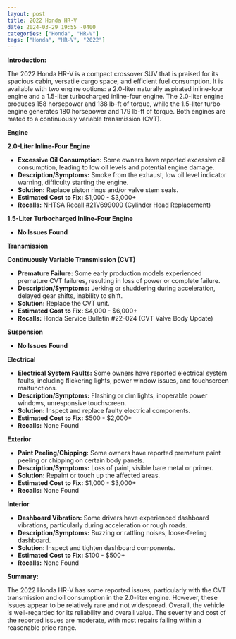 ```yaml
---
layout: post
title: 2022 Honda HR-V
date: 2024-03-29 19:55 -0400
categories: ["Honda", "HR-V"]
tags: ["Honda", "HR-V", "2022"]
---
```

**Introduction:**

The 2022 Honda HR-V is a compact crossover SUV that is praised for its spacious cabin, versatile cargo space, and efficient fuel consumption. It is available with two engine options: a 2.0-liter naturally aspirated inline-four engine and a 1.5-liter turbocharged inline-four engine. The 2.0-liter engine produces 158 horsepower and 138 lb-ft of torque, while the 1.5-liter turbo engine generates 180 horsepower and 179 lb-ft of torque. Both engines are mated to a continuously variable transmission (CVT).

**Engine**

**2.0-Liter Inline-Four Engine**

* **Excessive Oil Consumption:** Some owners have reported excessive oil consumption, leading to low oil levels and potential engine damage.
* **Description/Symptoms:** Smoke from the exhaust, low oil level indicator warning, difficulty starting the engine.
* **Solution:** Replace piston rings and/or valve stem seals.
* **Estimated Cost to Fix:** $1,000 - $3,000+
* **Recalls:** NHTSA Recall #21V699000 (Cylinder Head Replacement)

**1.5-Liter Turbocharged Inline-Four Engine**

* **No Issues Found**

**Transmission**

**Continuously Variable Transmission (CVT)**

* **Premature Failure:** Some early production models experienced premature CVT failures, resulting in loss of power or complete failure.
* **Description/Symptoms:** Jerking or shuddering during acceleration, delayed gear shifts, inability to shift.
* **Solution:** Replace the CVT unit.
* **Estimated Cost to Fix:** $4,000 - $6,000+
* **Recalls:** Honda Service Bulletin #22-024 (CVT Valve Body Update)

**Suspension**

* **No Issues Found**

**Electrical**

* **Electrical System Faults:** Some owners have reported electrical system faults, including flickering lights, power window issues, and touchscreen malfunctions.
* **Description/Symptoms:** Flashing or dim lights, inoperable power windows, unresponsive touchscreen.
* **Solution:** Inspect and replace faulty electrical components.
* **Estimated Cost to Fix:** $500 - $2,000+
* **Recalls:** None Found

**Exterior**

* **Paint Peeling/Chipping:** Some owners have reported premature paint peeling or chipping on certain body panels.
* **Description/Symptoms:** Loss of paint, visible bare metal or primer.
* **Solution:** Repaint or touch up the affected areas.
* **Estimated Cost to Fix:** $1,000 - $3,000+
* **Recalls:** None Found

**Interior**

* **Dashboard Vibration:** Some drivers have experienced dashboard vibrations, particularly during acceleration or rough roads.
* **Description/Symptoms:** Buzzing or rattling noises, loose-feeling dashboard.
* **Solution:** Inspect and tighten dashboard components.
* **Estimated Cost to Fix:** $100 - $500+
* **Recalls:** None Found

**Summary:**

The 2022 Honda HR-V has some reported issues, particularly with the CVT transmission and oil consumption in the 2.0-liter engine. However, these issues appear to be relatively rare and not widespread. Overall, the vehicle is well-regarded for its reliability and overall value. The severity and cost of the reported issues are moderate, with most repairs falling within a reasonable price range.
